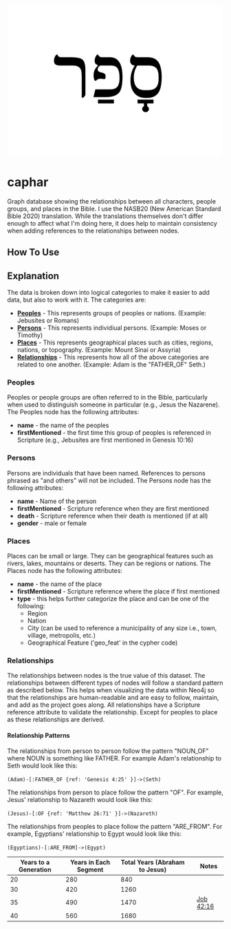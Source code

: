 <img src="res/caphar-hebrew.png" height="350" width="500" />

# caphar
Graph database showing the relationships between all characters, people groups, and places in the Bible. I use the NASB20 (New American Standard Bible 2020) translation. While the translations themselves don't differ enough to affect what I'm doing here, it does help to maintain consistency when adding references to the relationships between nodes.

## How To Use


## Explanation
The data is broken down into logical categories to make it easier to add data, but also to work with it. The categories are:
* [**Peoples**](/data/peoples.cypher) - This represents groups of peoples or nations. (Example: Jebusites or Romans)
* [**Persons**](/data/persons.cypher) - This represents individiual persons. (Example: Moses or Timothy)
* [**Places**](/data/places.cypher) - This represents geographical places such as cities, regions, nations, or topography. (Example: Mount Sinai or Assyria)
* [**Relationships**](/data/rels.cypher) - This represents how all of the above categories are related to one another. (Example: Adam is the "FATHER_OF" Seth.)

### Peoples
Peoples or people groups are often referred to in the Bible, particularly when used to distinguish someone in particular (e.g., Jesus the Nazarene). The Peoples node has the following attributes:
* **name** - the name of the peoples
* **firstMentioned** - the first time this group of peoples is referenced in Scripture (e.g., Jebusites are first mentioned in Genesis 10:16)

### Persons
Persons are individuals that have been named. References to persons phrased as "and others" will not be included. The Persons node has the following attributes:
* **name** - Name of the person
* **firstMentioned** - Scripture reference when they are first mentioned
* **death** - Scripture reference when their death is mentioned (if at all)
* **gender** - male or female

### Places
Places can be small or large. They can be geographical features such as rivers, lakes, mountains or deserts. They can be regions or nations. The Places node has the following attributes:
* **name** - the name of the place
* **firstMentioned** - Scripture reference where the place if first mentioned
* **type** - this helps further categorize the place and can be one of the following:
    * Region
    * Nation
    * City (can be used to reference a municipality of any size i.e., town, village, metropolis, etc.)
    * Geographical Feature ('geo_feat' in the cypher code)

### Relationships
The relationships between nodes is the true value of this dataset. The relationships between different types of nodes will follow a standard pattern as described below. This helps when visualizing the data within Neo4j so that the relationships are human-readable and are easy to follow, maintain, and add as the project goes along. All relationships have a Scripture reference attribute to validate the relationship. Except for peoples to place as these relationships are derived.

#### Relationship Patterns
The relationships from person to person follow the pattern "NOUN_OF" where NOUN is something like FATHER. For example Adam's relationship to Seth would look like this:
<br />

```(Adam)-[:FATHER_OF {ref: 'Genesis 4:25' }]->(Seth)```


The relationships from person to place follow the pattern "OF". For example, Jesus' relationship to Nazareth would look like this:
<br />

```(Jesus)-[:OF {ref: 'Matthew 26:71' }]->(Nazareth)```

The relationships from peoples to place follow the pattern "ARE_FROM". For example, Egyptians' relationship to Egypt would look like this:
<br />

```(Egyptians)-[:ARE_FROM]->(Egypt)```



| Years to a Generation  | Years in Each Segment  | Total Years (Abraham to Jesus)  |   | Notes  |
|---|---|---|---|---|
| 20  | 280  | 840  |   |   |
| 30  | 420  | 1260  |   |   |
| 35  | 490  | 1470  |   | [Job 42:16](https://www.blueletterbible.org/nasb20/job/42/16/)  |
| 40  | 560  | 1680  |   |   |
